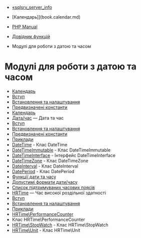 - [«sqlsrv_server_info](function.sqlsrv-server-info.md)
- [Календарь]](book.calendar.md)

- [PHP Manual](index.md)
- [Довідник функцій](funcref.md)
- Модулі для роботи з датою та часом

# Модулі для роботи з датою та часом

- [Календарь](book.calendar.md)
- [Вступ](intro.calendar.md)
- [Встановлення та налаштування](calendar.setup.md)
- [Предвизначені константи](calendar.constants.md)
- [Календарь](ref.calendar.md)
- [Дата/час](book.datetime.md) — Дата та час
- [Вступ](intro.datetime.md)
- [Встановлення та налаштування](datetime.setup.md)
- [Предвизначені константи](datetime.constants.md)
- [Приклади](datetime.examples.md)
- [DateTime](class.datetime.md) - Клас DateTime
- [DateTimeImmutable](class.datetimeimmutable.md) - Клас
DateTimeImmutable
- [DateTimeInterface](class.datetimeinterface.md) - Інтерфейс
DateTimeInterface
- [DateTimeZone](class.datetimezone.md) - Клас DateTimeZone
- [DateInterval](class.dateinterval.md) - Клас DateInterval
- [DatePeriod](class.dateperiod.md) - Клас DatePeriod
- [Функції дати та часу](ref.datetime.md)
- [Допустимі формати дати/часу](datetime.formats.md)
- [Список підтримуваних часових поясів](timezones.md)
- [HRTime](book.hrtime.md) — Час високої роздільної здатності
- [Вступ](intro.hrtime.md)
- [Встановлення та налаштування](hrtime.setup.md)
- [Приклади](hrtime.examples.md)
- [HRTime\PerformanceCounter](class.hrtime-performancecounter.md)
- Клас HRTime\PerformanceCounter
- [HRTime\StopWatch](class.hrtime-stopwatch.md) - Клас
HRTime\StopWatch
- [HRTime\Unit](class.hrtime-unit.md) - Клас HRTime\Unit
